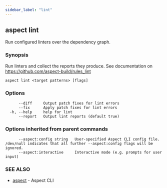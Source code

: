 ```yaml
---
sidebar_label: "lint"
---
```

## aspect lint

Run configured linters over the dependency graph.

### Synopsis

Run linters and collect the reports they produce. See documentation on https://github.com/aspect-build/rules_lint

```
aspect lint <target patterns> [flags]
```

### Options

```
      --diff     Output patch fixes for lint errors
      --fix      Apply patch fixes for lint errors
  -h, --help     help for lint
      --report   Output lint reports (default true)
```

### Options inherited from parent commands

```
      --aspect:config string   User-specified Aspect CLI config file. /dev/null indicates that all further --aspect:config flags will be ignored.
      --aspect:interactive     Interactive mode (e.g. prompts for user input)
```

### SEE ALSO

* [aspect](aspect.md)	 - Aspect CLI

